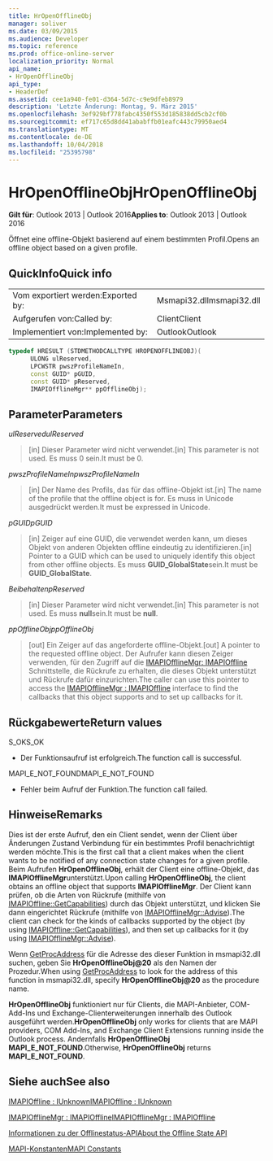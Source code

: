 ```yaml
---
title: HrOpenOfflineObj
manager: soliver
ms.date: 03/09/2015
ms.audience: Developer
ms.topic: reference
ms.prod: office-online-server
localization_priority: Normal
api_name:
- HrOpenOfflineObj
api_type:
- HeaderDef
ms.assetid: cee1a940-fe01-d364-5d7c-c9e9dfeb8979
description: 'Letzte Änderung: Montag, 9. März 2015'
ms.openlocfilehash: 3ef929bf778fabc4350f553d185838dd5cb2cf0b
ms.sourcegitcommit: ef717c65d8dd41ababffb01eafc443c79950aed4
ms.translationtype: MT
ms.contentlocale: de-DE
ms.lasthandoff: 10/04/2018
ms.locfileid: "25395798"
---
```

# <a name="hropenofflineobj"></a><span data-ttu-id="a4f64-103">HrOpenOfflineObj</span><span class="sxs-lookup"><span data-stu-id="a4f64-103">HrOpenOfflineObj</span></span>

  
  
<span data-ttu-id="a4f64-104">**Gilt für**: Outlook 2013 | Outlook 2016</span><span class="sxs-lookup"><span data-stu-id="a4f64-104">**Applies to**: Outlook 2013 | Outlook 2016</span></span> 
  
<span data-ttu-id="a4f64-105">Öffnet eine offline-Objekt basierend auf einem bestimmten Profil.</span><span class="sxs-lookup"><span data-stu-id="a4f64-105">Opens an offline object based on a given profile.</span></span>
  
## <a name="quick-info"></a><span data-ttu-id="a4f64-106">QuickInfo</span><span class="sxs-lookup"><span data-stu-id="a4f64-106">Quick info</span></span>

|||
|:-----|:-----|
|<span data-ttu-id="a4f64-107">Vom exportiert werden:</span><span class="sxs-lookup"><span data-stu-id="a4f64-107">Exported by:</span></span>  <br/> |<span data-ttu-id="a4f64-108">Msmapi32.dll</span><span class="sxs-lookup"><span data-stu-id="a4f64-108">msmapi32.dll</span></span>  <br/> |
|<span data-ttu-id="a4f64-109">Aufgerufen von:</span><span class="sxs-lookup"><span data-stu-id="a4f64-109">Called by:</span></span>  <br/> |<span data-ttu-id="a4f64-110">Client</span><span class="sxs-lookup"><span data-stu-id="a4f64-110">Client</span></span>  <br/> |
|<span data-ttu-id="a4f64-111">Implementiert von:</span><span class="sxs-lookup"><span data-stu-id="a4f64-111">Implemented by:</span></span>  <br/> |<span data-ttu-id="a4f64-112">Outlook</span><span class="sxs-lookup"><span data-stu-id="a4f64-112">Outlook</span></span>  <br/> |
   
```cpp
typedef HRESULT (STDMETHODCALLTYPE HROPENOFFLINEOBJ)( 
      ULONG ulReserved, 
      LPCWSTR pwszProfileNameIn, 
      const GUID* pGUID, 
      const GUID* pReserved, 
      IMAPIOfflineMgr** ppOfflineObj); 

```

## <a name="parameters"></a><span data-ttu-id="a4f64-113">Parameter</span><span class="sxs-lookup"><span data-stu-id="a4f64-113">Parameters</span></span>

 <span data-ttu-id="a4f64-114">_ulReserved_</span><span class="sxs-lookup"><span data-stu-id="a4f64-114">_ulReserved_</span></span>
  
> <span data-ttu-id="a4f64-115">[in] Dieser Parameter wird nicht verwendet.</span><span class="sxs-lookup"><span data-stu-id="a4f64-115">[in] This parameter is not used.</span></span> <span data-ttu-id="a4f64-116">Es muss 0 sein.</span><span class="sxs-lookup"><span data-stu-id="a4f64-116">It must be 0.</span></span>
    
 <span data-ttu-id="a4f64-117">_pwszProfileNameIn_</span><span class="sxs-lookup"><span data-stu-id="a4f64-117">_pwszProfileNameIn_</span></span>
  
> <span data-ttu-id="a4f64-118">[in] Der Name des Profils, das für das offline-Objekt ist.</span><span class="sxs-lookup"><span data-stu-id="a4f64-118">[in] The name of the profile that the offline object is for.</span></span> <span data-ttu-id="a4f64-119">Es muss in Unicode ausgedrückt werden.</span><span class="sxs-lookup"><span data-stu-id="a4f64-119">It must be expressed in Unicode.</span></span> 
    
 <span data-ttu-id="a4f64-120">_pGUID_</span><span class="sxs-lookup"><span data-stu-id="a4f64-120">_pGUID_</span></span>
  
> <span data-ttu-id="a4f64-121">[in] Zeiger auf eine GUID, die verwendet werden kann, um dieses Objekt von anderen Objekten offline eindeutig zu identifizieren.</span><span class="sxs-lookup"><span data-stu-id="a4f64-121">[in] Pointer to a GUID which can be used to uniquely identify this object from other offline objects.</span></span> <span data-ttu-id="a4f64-122">Es muss **GUID_GlobalState**sein.</span><span class="sxs-lookup"><span data-stu-id="a4f64-122">It must be **GUID_GlobalState**.</span></span>
    
 <span data-ttu-id="a4f64-123">_Beibehalten_</span><span class="sxs-lookup"><span data-stu-id="a4f64-123">_pReserved_</span></span>
  
> <span data-ttu-id="a4f64-124">[in] Dieser Parameter wird nicht verwendet.</span><span class="sxs-lookup"><span data-stu-id="a4f64-124">[in] This parameter is not used.</span></span> <span data-ttu-id="a4f64-125">Es muss **null**sein.</span><span class="sxs-lookup"><span data-stu-id="a4f64-125">It must be **null**.</span></span>
    
 <span data-ttu-id="a4f64-126">_ppOfflineObj_</span><span class="sxs-lookup"><span data-stu-id="a4f64-126">_ppOfflineObj_</span></span>
  
> <span data-ttu-id="a4f64-127">[out] Ein Zeiger auf das angeforderte offline-Objekt.</span><span class="sxs-lookup"><span data-stu-id="a4f64-127">[out] A pointer to the requested offline object.</span></span> <span data-ttu-id="a4f64-128">Der Aufrufer kann diesen Zeiger verwenden, für den Zugriff auf die [IMAPIOfflineMgr: IMAPIOffline](imapiofflinemgrimapioffline.md) Schnittstelle, die Rückrufe zu erhalten, die dieses Objekt unterstützt und Rückrufe dafür einzurichten.</span><span class="sxs-lookup"><span data-stu-id="a4f64-128">The caller can use this pointer to access the [IMAPIOfflineMgr : IMAPIOffline](imapiofflinemgrimapioffline.md) interface to find the callbacks that this object supports and to set up callbacks for it.</span></span> 
    
## <a name="return-values"></a><span data-ttu-id="a4f64-129">Rückgabewerte</span><span class="sxs-lookup"><span data-stu-id="a4f64-129">Return values</span></span>

<span data-ttu-id="a4f64-130">S_OK</span><span class="sxs-lookup"><span data-stu-id="a4f64-130">S_OK</span></span> 
  
- <span data-ttu-id="a4f64-131">Der Funktionsaufruf ist erfolgreich.</span><span class="sxs-lookup"><span data-stu-id="a4f64-131">The function call is successful.</span></span>
    
<span data-ttu-id="a4f64-132">MAPI_E_NOT_FOUND</span><span class="sxs-lookup"><span data-stu-id="a4f64-132">MAPI_E_NOT_FOUND</span></span>
  
- <span data-ttu-id="a4f64-133">Fehler beim Aufruf der Funktion.</span><span class="sxs-lookup"><span data-stu-id="a4f64-133">The function call failed.</span></span>
    
## <a name="remarks"></a><span data-ttu-id="a4f64-134">Hinweise</span><span class="sxs-lookup"><span data-stu-id="a4f64-134">Remarks</span></span>

<span data-ttu-id="a4f64-135">Dies ist der erste Aufruf, den ein Client sendet, wenn der Client über Änderungen Zustand Verbindung für ein bestimmtes Profil benachrichtigt werden möchte.</span><span class="sxs-lookup"><span data-stu-id="a4f64-135">This is the first call that a client makes when the client wants to be notified of any connection state changes for a given profile.</span></span> <span data-ttu-id="a4f64-136">Beim Aufrufen **HrOpenOfflineObj**, erhält der Client eine offline-Objekt, das **IMAPIOfflineMgr**unterstützt.</span><span class="sxs-lookup"><span data-stu-id="a4f64-136">Upon calling **HrOpenOfflineObj**, the client obtains an offline object that supports **IMAPIOfflineMgr**.</span></span> <span data-ttu-id="a4f64-137">Der Client kann prüfen, ob die Arten von Rückrufe (mithilfe von [IMAPIOffline::GetCapabilities](imapioffline-getcapabilities.md)) durch das Objekt unterstützt, und klicken Sie dann eingerichtet Rückrufe (mithilfe von [IMAPIOfflineMgr::Advise](imapiofflinemgr-advise.md)).</span><span class="sxs-lookup"><span data-stu-id="a4f64-137">The client can check for the kinds of callbacks supported by the object (by using [IMAPIOffline::GetCapabilities](imapioffline-getcapabilities.md)), and then set up callbacks for it (by using [IMAPIOfflineMgr::Advise](imapiofflinemgr-advise.md)).</span></span>
  
<span data-ttu-id="a4f64-138">Wenn [GetProcAddress](https://msdn.microsoft.com/library/ms683212.aspx) für die Adresse des dieser Funktion in msmapi32.dll suchen, geben Sie **HrOpenOfflineObj@20** als den Namen der Prozedur.</span><span class="sxs-lookup"><span data-stu-id="a4f64-138">When using [GetProcAddress](https://msdn.microsoft.com/library/ms683212.aspx) to look for the address of this function in msmapi32.dll, specify **HrOpenOfflineObj@20** as the procedure name.</span></span> 
  
 <span data-ttu-id="a4f64-139">**HrOpenOfflineObj** funktioniert nur für Clients, die MAPI-Anbieter, COM-Add-Ins und Exchange-Clienterweiterungen innerhalb des Outlook ausgeführt werden.</span><span class="sxs-lookup"><span data-stu-id="a4f64-139">**HrOpenOfflineObj** only works for clients that are MAPI providers, COM Add-Ins, and Exchange Client Extensions running inside the Outlook process.</span></span> <span data-ttu-id="a4f64-140">Andernfalls **HrOpenOfflineObj** **MAPI_E_NOT_FOUND**.</span><span class="sxs-lookup"><span data-stu-id="a4f64-140">Otherwise, **HrOpenOfflineObj** returns **MAPI_E_NOT_FOUND**.</span></span> 
  
## <a name="see-also"></a><span data-ttu-id="a4f64-141">Siehe auch</span><span class="sxs-lookup"><span data-stu-id="a4f64-141">See also</span></span>



[<span data-ttu-id="a4f64-142">IMAPIOffline : IUnknown</span><span class="sxs-lookup"><span data-stu-id="a4f64-142">IMAPIOffline : IUnknown</span></span>](imapiofflineiunknown.md)
  
[<span data-ttu-id="a4f64-143">IMAPIOfflineMgr : IMAPIOffline</span><span class="sxs-lookup"><span data-stu-id="a4f64-143">IMAPIOfflineMgr : IMAPIOffline</span></span>](imapiofflinemgrimapioffline.md)


[<span data-ttu-id="a4f64-144">Informationen zu der Offlinestatus-API</span><span class="sxs-lookup"><span data-stu-id="a4f64-144">About the Offline State API</span></span>](about-the-offline-state-api.md)
  
[<span data-ttu-id="a4f64-145">MAPI-Konstanten</span><span class="sxs-lookup"><span data-stu-id="a4f64-145">MAPI Constants</span></span>](mapi-constants.md)

